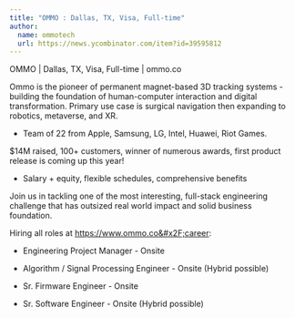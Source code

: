 ```yaml
---
title: "OMMO : Dallas, TX, Visa, Full-time"
author:
  name: ommotech
  url: https://news.ycombinator.com/item?id=39595812
---
```

OMMO | Dallas, TX, Visa, Full-time | ommo.co

Ommo is the pioneer of permanent magnet-based 3D tracking systems - building the foundation of human-computer interaction and digital transformation. Primary use case is surgical navigation then expanding to robotics, metaverse, and XR.

- Team of 22 from Apple, Samsung, LG, Intel, Huawei, Riot Games.

$14M raised, 100+ customers, winner of numerous awards, first product release is coming up this year!

- Salary + equity, flexible schedules, comprehensive benefits

Join us in tackling one of the most interesting, full-stack engineering challenge that has outsized real world impact and solid business foundation.

Hiring all roles at <a href="https:&#x2F;&#x2F;www.ommo.co&#x2F;career" rel="nofollow">https:&#x2F;&#x2F;www.ommo.co&#x2F;career</a>:

- Engineering Project Manager - Onsite

- Algorithm &#x2F; Signal Processing Engineer - Onsite (Hybrid possible)

- Sr. Firmware Engineer - Onsite

- Sr. Software Engineer - Onsite (Hybrid possible)
